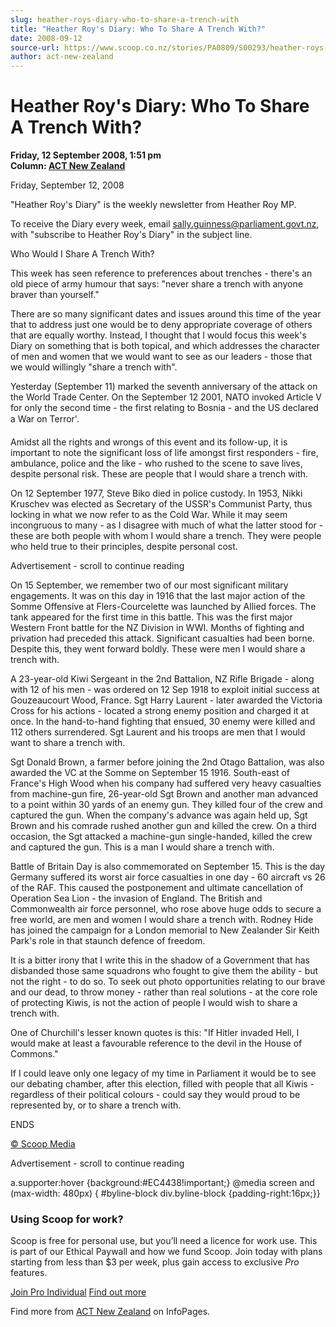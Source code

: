 ```yaml
---
slug: heather-roys-diary-who-to-share-a-trench-with
title: "Heather Roy's Diary: Who To Share A Trench With?"
date: 2008-09-12
source-url: https://www.scoop.co.nz/stories/PA0809/S00293/heather-roys-diary-who-to-share-a-trench-with.htm
author: act-new-zealand
---
```

Heather Roy's Diary: Who To Share A Trench With?
================================================

**Friday, 12 September 2008, 1:51 pm**  
**Column: [ACT New Zealand](https://info.scoop.co.nz/ACT_New_Zealand)**

Friday, September 12, 2008

"Heather Roy's Diary" is the weekly newsletter from Heather Roy MP.

To receive the Diary every week, email sally.guinness@parliament.govt.nz, with "subscribe to Heather Roy's Diary" in the subject line.

  
Who Would I Share A Trench With?

This week has seen reference to preferences about trenches - there's an old piece of army humour that says: "never share a trench with anyone braver than yourself."

There are so many significant dates and issues around this time of the year that to address just one would be to deny appropriate coverage of others that are equally worthy. Instead, I thought that I would focus this week's Diary on something that is both topical, and which addresses the character of men and women that we would want to see as our leaders - those that we would willingly "share a trench with".

Yesterday (September 11) marked the seventh anniversary of the attack on the World Trade Center. On the September 12 2001, NATO invoked Article V for only the second time - the first relating to Bosnia - and the US declared a War on Terror'.

Amidst all the rights and wrongs of this event and its follow-up, it is important to note the significant loss of life amongst first responders - fire, ambulance, police and the like - who rushed to the scene to save lives, despite personal risk. These are people that I would share a trench with.

On 12 September 1977, Steve Biko died in police custody. In 1953, Nikki Kruschev was elected as Secretary of the USSR's Communist Party, thus locking in what we now refer to as the Cold War. While it may seem incongruous to many - as I disagree with much of what the latter stood for - these are both people with whom I would share a trench. They were people who held true to their principles, despite personal cost.

Advertisement - scroll to continue reading





On 15 September, we remember two of our most significant military engagements. It was on this day in 1916 that the last major action of the Somme Offensive at Flers-Courcelette was launched by Allied forces. The tank appeared for the first time in this battle. This was the first major Western Front battle for the NZ Division in WWI. Months of fighting and privation had preceded this attack. Significant casualties had been borne. Despite this, they went forward boldly. These were men I would share a trench with.

A 23-year-old Kiwi Sergeant in the 2nd Battalion, NZ Rifle Brigade - along with 12 of his men - was ordered on 12 Sep 1918 to exploit initial success at Gouzeaucourt Wood, France. Sgt Harry Laurent - later awarded the Victoria Cross for his actions - located a strong enemy position and charged it at once. In the hand-to-hand fighting that ensued, 30 enemy were killed and 112 others surrendered. Sgt Laurent and his troops are men that I would want to share a trench with.

Sgt Donald Brown, a farmer before joining the 2nd Otago Battalion, was also awarded the VC at the Somme on September 15 1916. South-east of France's High Wood when his company had suffered very heavy casualties from machine-gun fire, 26-year-old Sgt Brown and another man advanced to a point within 30 yards of an enemy gun. They killed four of the crew and captured the gun. When the company's advance was again held up, Sgt Brown and his comrade rushed another gun and killed the crew. On a third occasion, the Sgt attacked a machine-gun single-handed, killed the crew and captured the gun. This is a man I would share a trench with.

Battle of Britain Day is also commemorated on September 15. This is the day Germany suffered its worst air force casualties in one day - 60 aircraft vs 26 of the RAF. This caused the postponement and ultimate cancellation of Operation Sea Lion - the invasion of England. The British and Commonwealth air force personnel, who rose above huge odds to secure a free world, are men and women I would share a trench with. Rodney Hide has joined the campaign for a London memorial to New Zealander Sir Keith Park's role in that staunch defence of freedom.

It is a bitter irony that I write this in the shadow of a Government that has disbanded those same squadrons who fought to give them the ability - but not the right - to do so. To seek out photo opportunities relating to our brave and our dead, to throw money - rather than real solutions - at the core role of protecting Kiwis, is not the action of people I would wish to share a trench with.

One of Churchill's lesser known quotes is this: "If Hitler invaded Hell, I would make at least a favourable reference to the devil in the House of Commons."

If I could leave only one legacy of my time in Parliament it would be to see our debating chamber, after this election, filled with people that all Kiwis - regardless of their political colours - could say they would proud to be represented by, or to share a trench with.

ENDS

[© Scoop Media](http://www.scoop.co.nz/about/terms.html)  

Advertisement - scroll to continue reading



a.supporter:hover {background:#EC4438!important;} @media screen and (max-width: 480px) { #byline-block div.byline-block {padding-right:16px;}}

### Using Scoop for work?

Scoop is free for personal use, but you’ll need a licence for work use. This is part of our Ethical Paywall and how we fund Scoop. Join today with plans starting from less than $3 per week, plus gain access to exclusive _Pro_ features.  
  
[Join Pro Individual](https://pro.scoop.co.nz/Individual/?from=ProIn24) [Find out more](https://pro.scoop.co.nz/using-scoop-for-work/?from=ProIn24)

Find more from [ACT New Zealand](https://info.scoop.co.nz/ACT_New_Zealand) on InfoPages.